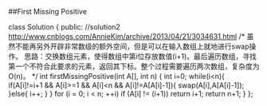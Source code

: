 ##First Missing Positive    


class Solution {
public:
    //solution2 http://www.cnblogs.com/AnnieKim/archive/2013/04/21/3034631.html
    /*
    虽然不能再另外开辟非常数级的额外空间，但是可以在输入数组上就地进行swap操作。
    思路：交换数组元素，使得数组中第i位存放数值(i+1)。最后遍历数组，寻找第一个不符合此要求的元素，返回其下标。整个过程需要遍历两次数组，复杂度为O(n)。
    */
    int firstMissingPositive(int A[], int n) {
        int i=0;
        while(i<n){
            if(A[i]!=i+1 && A[i]>=1 && A[i]<n && A[i]!=A[A[i]-1]){
                swap(A[i],A[A[i]-1]);
            }else{
                i++;
            }
        }
        for (i = 0; i < n; ++i)
            if (A[i] != (i+1)) return i+1;
        return n+1;
    }
};